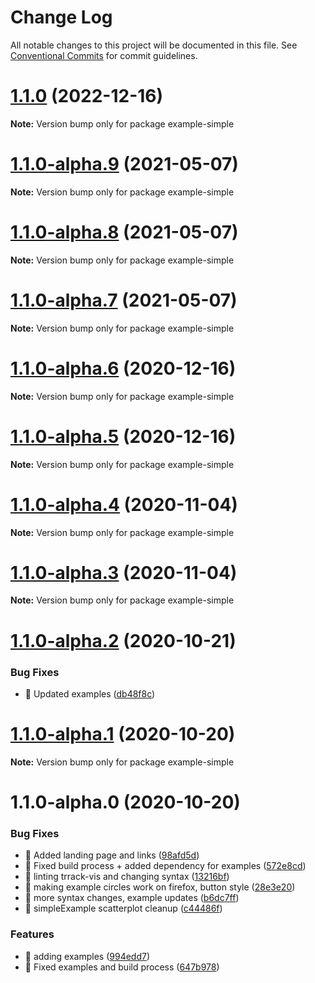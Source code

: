 # Change Log

All notable changes to this project will be documented in this file.
See [Conventional Commits](https://conventionalcommits.org) for commit guidelines.

# [1.1.0](https://github.com/visdesignlab/trrack/compare/example-simple@1.1.0-alpha.9...example-simple@1.1.0) (2022-12-16)

**Note:** Version bump only for package example-simple





# [1.1.0-alpha.9](https://github.com/visdesignlab/trrack/compare/example-simple@1.1.0-alpha.8...example-simple@1.1.0-alpha.9) (2021-05-07)

**Note:** Version bump only for package example-simple





# [1.1.0-alpha.8](https://github.com/visdesignlab/trrack/compare/example-simple@1.1.0-alpha.7...example-simple@1.1.0-alpha.8) (2021-05-07)

**Note:** Version bump only for package example-simple





# [1.1.0-alpha.7](https://github.com/visdesignlab/trrack/compare/example-simple@1.1.0-alpha.6...example-simple@1.1.0-alpha.7) (2021-05-07)

**Note:** Version bump only for package example-simple





# [1.1.0-alpha.6](https://github.com/visdesignlab/trrack/compare/example-simple@1.1.0-alpha.5...example-simple@1.1.0-alpha.6) (2020-12-16)

**Note:** Version bump only for package example-simple





# [1.1.0-alpha.5](https://github.com/visdesignlab/trrack/compare/example-simple@1.1.0-alpha.4...example-simple@1.1.0-alpha.5) (2020-12-16)

**Note:** Version bump only for package example-simple





# [1.1.0-alpha.4](https://github.com/visdesignlab/trrack/compare/example-simple@1.1.0-alpha.3...example-simple@1.1.0-alpha.4) (2020-11-04)

**Note:** Version bump only for package example-simple





# [1.1.0-alpha.3](https://github.com/visdesignlab/trrack/compare/example-simple@1.1.0-alpha.2...example-simple@1.1.0-alpha.3) (2020-11-04)

**Note:** Version bump only for package example-simple





# [1.1.0-alpha.2](https://github.com/visdesignlab/trrack/compare/example-simple@1.1.0-alpha.1...example-simple@1.1.0-alpha.2) (2020-10-21)


### Bug Fixes

* 🐛 Updated examples ([db48f8c](https://github.com/visdesignlab/trrack/commit/db48f8c17b9a76ff03d8e6b4c07ba22a3d8da322))





# [1.1.0-alpha.1](https://github.com/visdesignlab/trrack/compare/example-simple@1.1.0-alpha.0...example-simple@1.1.0-alpha.1) (2020-10-20)

**Note:** Version bump only for package example-simple





# 1.1.0-alpha.0 (2020-10-20)


### Bug Fixes

* 🐛 Added landing page and links ([98afd5d](https://github.com/visdesignlab/trrack/commit/98afd5d0537e49dce82b3cddb3e7547c2d3ffa84))
* 🐛 Fixed build process + added dependency for examples ([572e8cd](https://github.com/visdesignlab/trrack/commit/572e8cd8675003030ac942036201868383569835))
* 🐛 linting trrack-vis and changing syntax ([13216bf](https://github.com/visdesignlab/trrack/commit/13216bf8e707ecb74431510efa940d895f292f66))
* 🐛 making example circles work on firefox, button style ([28e3e20](https://github.com/visdesignlab/trrack/commit/28e3e20063e40a3fc45ea1bbbeffab41f72ea4e3))
* 🐛 more syntax changes, example updates ([b6dc7ff](https://github.com/visdesignlab/trrack/commit/b6dc7ff5d7d7f8fcc669d46837e4c37210d7e32a))
* 🐛 simpleExample scatterplot cleanup ([c44486f](https://github.com/visdesignlab/trrack/commit/c44486f6ce92ca45bd2f30fd232daf74fad5458b))


### Features

* 🎸 adding examples ([994edd7](https://github.com/visdesignlab/trrack/commit/994edd76ec1be5d7aef9b3d17e097868817a702f))
* 🎸 Fixed examples and build process ([647b978](https://github.com/visdesignlab/trrack/commit/647b9789dd04a37c70395d08e547fc82adcccab7))
